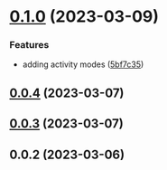 # [0.1.0](https://github.com/WorthyD/destiny-clan-dashboard/compare/0.0.4...0.1.0) (2023-03-09)


### Features

* adding activity modes ([5bf7c35](https://github.com/WorthyD/destiny-clan-dashboard/commit/5bf7c35c73eae343b2e09438cb534226a978431b))



## [0.0.4](https://github.com/WorthyD/destiny-clan-dashboard/compare/0.0.3...0.0.4) (2023-03-07)



## [0.0.3](https://github.com/WorthyD/destiny-clan-dashboard/compare/0.0.2...0.0.3) (2023-03-07)



## 0.0.2 (2023-03-06)



